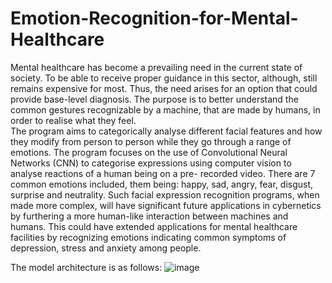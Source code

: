 # Emotion-Recognition-for-Mental-Healthcare
Mental healthcare has become a prevailing need in the current state of society. 
To be able to receive proper guidance in this sector, although, still remains expensive for most. 
Thus, the need arises for an option that could provide base-level diagnosis. 
The purpose is to better understand the common gestures recognizable by a machine, that are made by humans, in order to realise what they feel.  
The program aims to categorically analyse different facial features and how they modify from person to person while they go through a range of emotions. 
The program focuses on the use of Convolutional Neural Networks (CNN) to categorise expressions using computer vision to analyse 
reactions of a human being on a pre- recorded video. There are 7 common emotions included, them being: happy, sad, angry, fear, disgust, surprise and neutrality. 
Such facial expression recognition programs, when made more complex, will have significant future applications in cybernetics by furthering 
a more human-like interaction between machines and humans. This could have extended applications for mental healthcare facilities by recognizing 
emotions indicating common symptoms of depression, stress and anxiety among people.

The model architecture is as follows:
![image](https://user-images.githubusercontent.com/114347106/229342783-026e64a5-cb55-4174-98f6-dac30a7a09b6.png)
